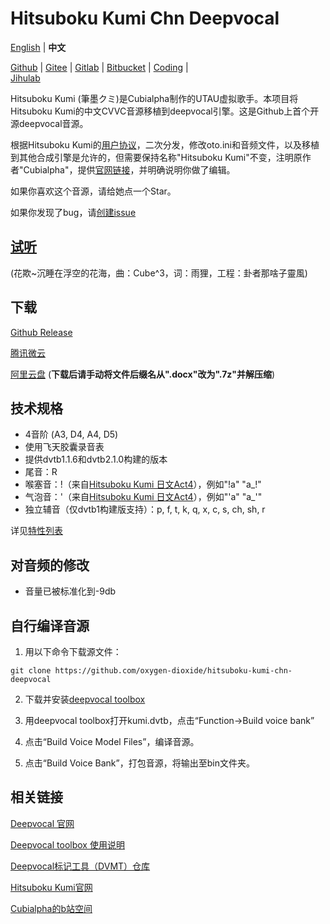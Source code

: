 # Hitsuboku Kumi Chn Deepvocal

[English](README.md) | **中文**

[Github](https://github.com/oxygen-dioxide/hitsuboku-kumi-chn-deepvocal/blob/main/README_zh.md) | 
[Gitee](https://gitee.com/oxygendioxide/hitsuboku-kumi-chn-deepvocal/blob/main/README_zh.md) | 
[Gitlab](https://gitlab.com/oxygen-dioxide/hitsuboku-kumi-chn-deepvocal/-/blob/main/README_zh.md) | 
[Bitbucket](https://bitbucket.org/oxygendioxide/hitsuboku-kumi-chn-deepvocal/src/main/README_zh.md) | 
[Coding](https://oxygen-dioxide.coding.net/public/1/hitsuboku-kumi-chn-deepvocal/git/files) |  
[Jihulab]([https://jihulab.com/oxygen-dioxide/hitsuboku-kumi-chn-deepvocal](https://jihulab.com/oxygen-dioxide/hitsuboku-kumi-chn-deepvocal/-/blob/main/README_zh.md))

Hitsuboku Kumi (筆墨クミ)是Cubialpha制作的UTAU虚拟歌手。本项目将Hitsuboku Kumi的中文CVVC音源移植到deepvocal引擎。这是Github上首个开源deepvocal音源。

根据Hitsuboku Kumi的[用户协议](https://cubialpha.wixsite.com/koomstar/character)，二次分发，修改oto.ini和音频文件，以及移植到其他合成引擎是允许的，但需要保持名称"Hitsuboku Kumi"不变，注明原作者"Cubialpha"，提供[官网链接](https://cubialpha.wixsite.com/koomstar)，并明确说明你做了编辑。

如果你喜欢这个音源，请给她点一个Star。

如果你发现了bug，请[创建issue](https://github.com/oxygen-dioxide/hitsuboku-kumi-chn-deepvocal/issues/new)

## [试听](https://github.com/oxygen-dioxide/hitsuboku-kumi-chn-deepvocal/issues/1)
(花欺~沉睡在浮空的花海，曲：Cube^3，词：雨狸，工程：卦者那啥子靈風)

## 下载
[Github Release](https://github.com/oxygen-dioxide/hitsuboku-kumi-chn-deepvocal/releases/latest)

[腾讯微云](https://gitee.com/oxygendioxide/hitsuboku-kumi-chn-deepvocal/releases)

[阿里云盘](https://www.aliyundrive.com/s/BdJdj5Xs6xL) (**下载后请手动将文件后缀名从".docx"改为".7z"并解压缩**)

## 技术规格
- 4音阶 (A3, D4, A4, D5)
- 使用飞天胶囊录音表
- 提供dvtb1.1.6和dvtb2.1.0构建的版本
- 尾音：R
- 喉塞音：!（来自[Hitsuboku Kumi 日文Act4](https://cubialpha.wixsite.com/koomstar/act4)），例如"!a" "a_!"
- 气泡音：'（来自[Hitsuboku Kumi 日文Act4](https://cubialpha.wixsite.com/koomstar/act4)），例如"'a" "a_'"
- 独立辅音（仅dvtb1构建版支持）：p, f, t, k, q, x, c, s, ch, sh, r

详见[特性列表](feature.md)

## 对音频的修改
- 音量已被标准化到-9db

## 自行编译音源
1. 用以下命令下载源文件：
```
git clone https://github.com/oxygen-dioxide/hitsuboku-kumi-chn-deepvocal
```

2. 下载并安装[deepvocal toolbox](https://dl.deep-vocal.com/toolbox/Setup_DeepVocalToolBox_beta_2.1.0.zip)

3. 用deepvocal toolbox打开kumi.dvtb，点击“Function→Build voice bank”

4. 点击“Build Voice Model Files”，编译音源。

5. 点击“Build Voice Bank”，打包音源，将输出至bin文件夹。

## 相关链接
[Deepvocal 官网](deep-vocal.com)

[Deepvocal toolbox 使用说明](https://share.weiyun.com/5snXMol)

[Deepvocal标记工具（DVMT）仓库](https://github.com/FangCunWuChang/DeepVocal-Mark-Tool)

[Hitsuboku Kumi官网](https://cubialpha.wixsite.com/koomstar)

[Cubialpha的b站空间](https://space.bilibili.com/522152972)
